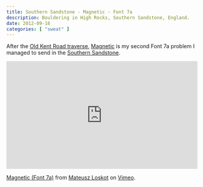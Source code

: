 ```yaml
---
title: Southern Sandstone - Magnetic - Font 7a
description: Bouldering in High Rocks, Southern Sandstone, England.
date: 2012-09-16
categories: [ "sweat" ]
---
```


After the [Old Kent Road traverse](http://www.ukclimbing.com/logbook/c.php?i=194928),
[Magnetic](http://www.ukclimbing.com/logbook/c.php?i=189978) is my second Font 7a problem I managed to send in the [Southern Sandstone](http://www.ssbouldering.co.uk/).

<iframe src="http://player.vimeo.com/video/49561404?badge=0" width="500" height="283" frameborder="0" webkitAllowFullScreen mozallowfullscreen allowFullScreen></iframe> <p><a href="http://vimeo.com/49561404">Magnetic (Font 7a)</a> from <a href="http://vimeo.com/mloskot">Mateusz Loskot</a> on <a href="http://vimeo.com">Vimeo</a>.</p>

